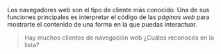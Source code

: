 Los navegadores web son el tipo de cliente más conocido.  Una de sus funciones principales es interpretar el código de las _páginas web_ para mostrarte el contenido de una forma en la que puedas interactuar. 

> Hay muchos clientes de navegación web ¿Cuáles reconocés en la lista?